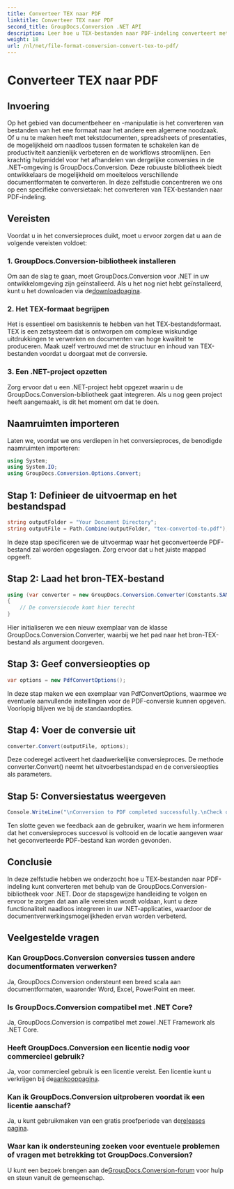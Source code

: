 ```yaml
---
title: Converteer TEX naar PDF
linktitle: Converteer TEX naar PDF
second_title: GroupDocs.Conversion .NET API
description: Leer hoe u TEX-bestanden naar PDF-indeling converteert met GroupDocs.Conversion voor .NET. Eenvoudige stappen voor naadloze conversie van documentformaten.
weight: 18
url: /nl/net/file-format-conversion-convert-tex-to-pdf/
---
```


# Converteer TEX naar PDF

## Invoering
Op het gebied van documentbeheer en -manipulatie is het converteren van bestanden van het ene formaat naar het andere een algemene noodzaak. Of u nu te maken heeft met tekstdocumenten, spreadsheets of presentaties, de mogelijkheid om naadloos tussen formaten te schakelen kan de productiviteit aanzienlijk verbeteren en de workflows stroomlijnen.
Een krachtig hulpmiddel voor het afhandelen van dergelijke conversies in de .NET-omgeving is GroupDocs.Conversion. Deze robuuste bibliotheek biedt ontwikkelaars de mogelijkheid om moeiteloos verschillende documentformaten te converteren. In deze zelfstudie concentreren we ons op een specifieke conversietaak: het converteren van TEX-bestanden naar PDF-indeling.
## Vereisten
Voordat u in het conversieproces duikt, moet u ervoor zorgen dat u aan de volgende vereisten voldoet:
### 1. GroupDocs.Conversion-bibliotheek installeren
 Om aan de slag te gaan, moet GroupDocs.Conversion voor .NET in uw ontwikkelomgeving zijn geïnstalleerd. Als u het nog niet hebt geïnstalleerd, kunt u het downloaden via de[downloadpagina](https://releases.groupdocs.com/conversion/net/).
### 2. Het TEX-formaat begrijpen
Het is essentieel om basiskennis te hebben van het TEX-bestandsformaat. TEX is een zetsysteem dat is ontworpen om complexe wiskundige uitdrukkingen te verwerken en documenten van hoge kwaliteit te produceren. Maak uzelf vertrouwd met de structuur en inhoud van TEX-bestanden voordat u doorgaat met de conversie.
### 3. Een .NET-project opzetten
Zorg ervoor dat u een .NET-project hebt opgezet waarin u de GroupDocs.Conversion-bibliotheek gaat integreren. Als u nog geen project heeft aangemaakt, is dit het moment om dat te doen.

## Naamruimten importeren
Laten we, voordat we ons verdiepen in het conversieproces, de benodigde naamruimten importeren:
```csharp
using System;
using System.IO;
using GroupDocs.Conversion.Options.Convert;
```
## Stap 1: Definieer de uitvoermap en het bestandspad
```csharp
string outputFolder = "Your Document Directory";
string outputFile = Path.Combine(outputFolder, "tex-converted-to.pdf");
```
In deze stap specificeren we de uitvoermap waar het geconverteerde PDF-bestand zal worden opgeslagen. Zorg ervoor dat u het juiste mappad opgeeft.
## Stap 2: Laad het bron-TEX-bestand
```csharp
using (var converter = new GroupDocs.Conversion.Converter(Constants.SAMPLE_TEX))
{
    // De conversiecode komt hier terecht
}
```
Hier initialiseren we een nieuw exemplaar van de klasse GroupDocs.Conversion.Converter, waarbij we het pad naar het bron-TEX-bestand als argument doorgeven.
## Stap 3: Geef conversieopties op
```csharp
var options = new PdfConvertOptions();
```
In deze stap maken we een exemplaar van PdfConvertOptions, waarmee we eventuele aanvullende instellingen voor de PDF-conversie kunnen opgeven. Voorlopig blijven we bij de standaardopties.
## Stap 4: Voer de conversie uit
```csharp
converter.Convert(outputFile, options);
```
Deze coderegel activeert het daadwerkelijke conversieproces. De methode converter.Convert() neemt het uitvoerbestandspad en de conversieopties als parameters.
## Stap 5: Conversiestatus weergeven
```csharp
Console.WriteLine("\nConversion to PDF completed successfully.\nCheck output in {0}", outputFolder);
```
Ten slotte geven we feedback aan de gebruiker, waarin we hem informeren dat het conversieproces succesvol is voltooid en de locatie aangeven waar het geconverteerde PDF-bestand kan worden gevonden.

## Conclusie
In deze zelfstudie hebben we onderzocht hoe u TEX-bestanden naar PDF-indeling kunt converteren met behulp van de GroupDocs.Conversion-bibliotheek voor .NET. Door de stapsgewijze handleiding te volgen en ervoor te zorgen dat aan alle vereisten wordt voldaan, kunt u deze functionaliteit naadloos integreren in uw .NET-applicaties, waardoor de documentverwerkingsmogelijkheden ervan worden verbeterd.
## Veelgestelde vragen
### Kan GroupDocs.Conversion conversies tussen andere documentformaten verwerken?
Ja, GroupDocs.Conversion ondersteunt een breed scala aan documentformaten, waaronder Word, Excel, PowerPoint en meer.
### Is GroupDocs.Conversion compatibel met .NET Core?
Ja, GroupDocs.Conversion is compatibel met zowel .NET Framework als .NET Core.
### Heeft GroupDocs.Conversion een licentie nodig voor commercieel gebruik?
 Ja, voor commercieel gebruik is een licentie vereist. Een licentie kunt u verkrijgen bij de[aankooppagina](https://purchase.groupdocs.com/buy).
### Kan ik GroupDocs.Conversion uitproberen voordat ik een licentie aanschaf?
 Ja, u kunt gebruikmaken van een gratis proefperiode van de[releases pagina](https://releases.groupdocs.com/).
### Waar kan ik ondersteuning zoeken voor eventuele problemen of vragen met betrekking tot GroupDocs.Conversion?
 U kunt een bezoek brengen aan de[GroupDocs.Conversion-forum](https://forum.groupdocs.com/c/conversion/11) voor hulp en steun vanuit de gemeenschap.